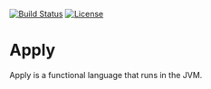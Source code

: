 [![Build Status](https://travis-ci.org/mauriciotogneri/apply.svg?branch=master)](https://travis-ci.org/mauriciotogneri/apply)
[![License](https://img.shields.io/badge/license-MIT-green.svg)](https://github.com/mauriciotogneri/apply/blob/master/LICENSE.txt)

# Apply

Apply is a functional language that runs in the JVM.
